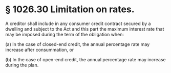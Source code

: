 # § 1026.30   Limitation on rates.

A creditor shall include in any consumer credit contract secured by a dwelling and subject to the Act and this part the maximum interest rate that may be imposed during the term of the obligation when:


(a) In the case of closed-end credit, the annual percentage rate may increase after consummation, or


(b) In the case of open-end credit, the annual percentage rate may increase during the plan.




